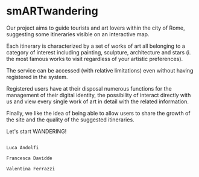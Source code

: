 # smARTwandering

Our project aims to guide tourists and art lovers within the city of Rome, suggesting some
itineraries visible on an interactive map.

Each itinerary is characterized by a set of works of art all belonging to a category of interest including painting,
sculpture, architecture and stars (i. the most famous works to visit regardless of your artistic preferences).

The service can be accessed (with relative limitations) even without having registered in the system.

Registered users have at their disposal numerous functions for the management of their digital identity, the possibility of
interact directly with us and view every single work of art in detail with the related information.

Finally, we like the idea of being able to allow users to share the growth of the site and the quality of the suggested itineraries.

Let's start WANDERING!



                                                                                                  Luca Andolfi
                                                                                                  Francesca Davidde
                                                                                                  Valentina Ferrazzi
